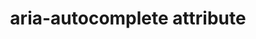 ---
{
  "title": "aria-autocomplete attribute",
  "description": "Indicates whether inputting text could trigger display of one or more predictions of the user's intended value for an input and specifies how predictions would be presented if they are made.",
  "category": "aria",
  "keywords": [
    "aria-autocomplete attribute"
  ],
  "last_test_date": "2019-01-06",
  "test_results_url": "https://a11ysupport.io/tech/aria/aria-autocomplete_attribute",
  "test_url": "https://a11ysupport.io/tech/aria/aria-autocomplete_attribute",
  "stats": {
    "jaws": {
      "chrome": {
        "85-86": "a"
      },
      "ie": {
        "11-11.134": "a"
      },
      "firefox": {
        "80-82": "a"
      }
    },
    "narrator": {
      "edge": {
        "85-86": "a"
      }
    },
    "nvda": {
      "chrome": {
        "85-86": "a"
      },
      "firefox": {
        "80-82": "a"
      }
    },
    "talkback": {
      "and_chr": {
        "85-86": "a"
      }
    },
    "vo_ios": {
      "ios_saf": {
        "14-14.2": "a"
      }
    },
    "vo_macos": {
      "safari": {
        "14.0": "a"
      }
    },
    "orca": {
      "firefox": {
        "80-82": "a"
      }
    },
    "dragon_win": {
      "chrome": {
        "87": "a"
      }
    },
    "va_and": {
      "and_chr": {
        "87": "a"
      }
    },
    "vc_macos": {
      "safari": {
        "14.0.1": "a"
      }
    },
    "vc_ios": {
      "ios_saf": {
        "14.2": "a"
      }
    },
    "wsr": {
      "chrome": {
        "87": "a"
      }
    }
  },
  "links": {
    "ARIA spec for aria-autocomplete": "https://www.w3.org/TR/wai-aria-1.1/#aria-autocomplete"
  }
}
---
